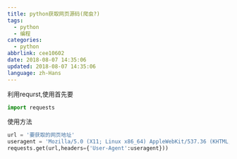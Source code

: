 ```yaml
---
title: python获取网页源码(爬虫?)
tags:
  - python
  - 编程
categories:
  - python
abbrlink: cee10602
date: 2018-08-07 14:35:06
updated: 2018-08-07 14:35:06
language: zh-Hans
---
```


利用requrst,使用首先要

```python
import requests
```

使用方法

```python
url = '要获取的网页地址'
useragent = 'Mozilla/5.0 (X11; Linux x86_64) AppleWebKit/537.36 (KHTML, like Gecko) Chrome/67.0.3396.99 Safari/537.36'#user-agent 可有可无,有些网页防爬虫就要模拟浏览器
requests.get(url,headers={'User-Agent':useragent}))
```
